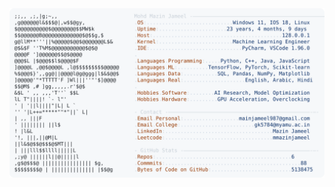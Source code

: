 <picture>
  <source srcset="https://raw.githubusercontent.com/mmazinjameel/mmazinjameel/main/dark_mode.svg?v=1741954669" media="(prefers-color-scheme: dark)">
  <img src="https://raw.githubusercontent.com/mmazinjameel/mmazinjameel/main/light_mode.svg?v=1741954669">
</picture>
